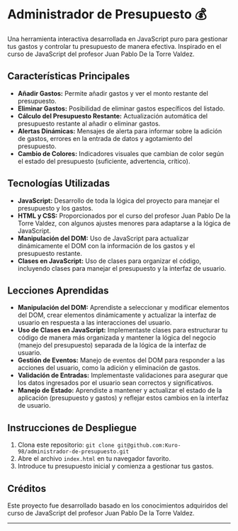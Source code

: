 # Administrador de Presupuesto 💰

Una herramienta interactiva desarrollada en JavaScript puro para gestionar tus gastos y controlar tu presupuesto de manera efectiva. Inspirado en el curso de JavaScript del profesor Juan Pablo De la Torre Valdez.

## Características Principales

- **Añadir Gastos:** Permite añadir gastos y ver el monto restante del presupuesto.
- **Eliminar Gastos:** Posibilidad de eliminar gastos específicos del listado.
- **Cálculo del Presupuesto Restante:** Actualización automática del presupuesto restante al añadir o eliminar gastos.
- **Alertas Dinámicas:** Mensajes de alerta para informar sobre la adición de gastos, errores en la entrada de datos y agotamiento del presupuesto.
- **Cambio de Colores:** Indicadores visuales que cambian de color según el estado del presupuesto (suficiente, advertencia, crítico).

## Tecnologías Utilizadas

- **JavaScript:** Desarrollo de toda la lógica del proyecto para manejar el presupuesto y los gastos.
- **HTML y CSS:** Proporcionados por el curso del profesor Juan Pablo De la Torre Valdez, con algunos ajustes menores para adaptarse a la lógica de JavaScript.
- **Manipulación del DOM:** Uso de JavaScript para actualizar dinámicamente el DOM con la información de los gastos y el presupuesto restante.
- **Clases en JavaScript:** Uso de clases para organizar el código, incluyendo clases para manejar el presupuesto y la interfaz de usuario.

## Lecciones Aprendidas

- **Manipulación del DOM:** Aprendiste a seleccionar y modificar elementos del DOM, crear elementos dinámicamente y actualizar la interfaz de usuario en respuesta a las interacciones del usuario.
- **Uso de Clases en JavaScript:** Implementaste clases para estructurar tu código de manera más organizada y mantener la lógica del negocio (manejo del presupuesto) separada de la lógica de la interfaz de usuario.
- **Gestión de Eventos:** Manejo de eventos del DOM para responder a las acciones del usuario, como la adición y eliminación de gastos.
- **Validación de Entradas:** Implementaste validaciones para asegurar que los datos ingresados por el usuario sean correctos y significativos.
- **Manejo de Estado:** Aprendiste a mantener y actualizar el estado de la aplicación (presupuesto y gastos) y reflejar estos cambios en la interfaz de usuario.

## Instrucciones de Despliegue

1. Clona este repositorio: `git clone git@github.com:Kuro-98/administrador-de-presupuesto.git`
2. Abre el archivo `index.html` en tu navegador favorito.
3. Introduce tu presupuesto inicial y comienza a gestionar tus gastos.

## Créditos

Este proyecto fue desarrollado basado en los conocimientos adquiridos del curso de JavaScript del profesor Juan Pablo De la Torre Valdez.

---


